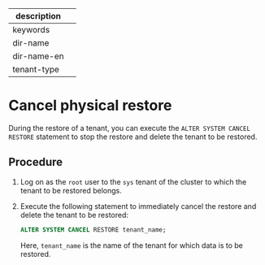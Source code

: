 |description||
|---|---|
|keywords||
|dir-name||
|dir-name-en||
|tenant-type||

# Cancel physical restore

During the restore of a tenant, you can execute the `ALTER SYSTEM CANCEL RESTORE` statement to stop the restore and delete the tenant to be restored.

## Procedure

1. Log on as the `root` user to the `sys` tenant of the cluster to which the tenant to be restored belongs.

2. Execute the following statement to immediately cancel the restore and delete the tenant to be restored:

   ```sql
   ALTER SYSTEM CANCEL RESTORE tenant_name;
   ```

   Here, `tenant_name` is the name of the tenant for which data is to be restored.
